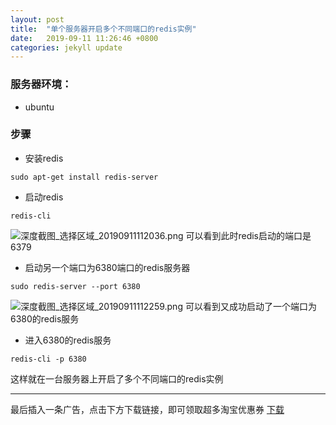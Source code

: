 ```yaml
---
layout: post
title:  "单个服务器开启多个不同端口的redis实例"
date:   2019-09-11 11:26:46 +0800
categories: jekyll update
---
```

### 服务器环境：
- ubuntu

### 步骤
- 安装redis
```
sudo apt-get install redis-server
```
- 启动redis
```
redis-cli
```
![深度截图_选择区域_20190911112036.png](https://i.loli.net/2019/09/11/M2PZjYEvJAUcFCx.png)
可以看到此时redis启动的端口是6379
- 启动另一个端口为6380端口的redis服务器
```
sudo redis-server --port 6380
```
![深度截图_选择区域_20190911112259.png](https://i.loli.net/2019/09/11/q2vf1W9jbMRe4LB.png)
可以看到又成功启动了一个端口为6380的redis服务
- 进入6380的redis服务
```
redis-cli -p 6380
```
这样就在一台服务器上开启了多个不同端口的redis实例

***

最后插入一条广告，点击下方下载链接，即可领取超多淘宝优惠券
[下载](https://www.pgyer.com/za2V)